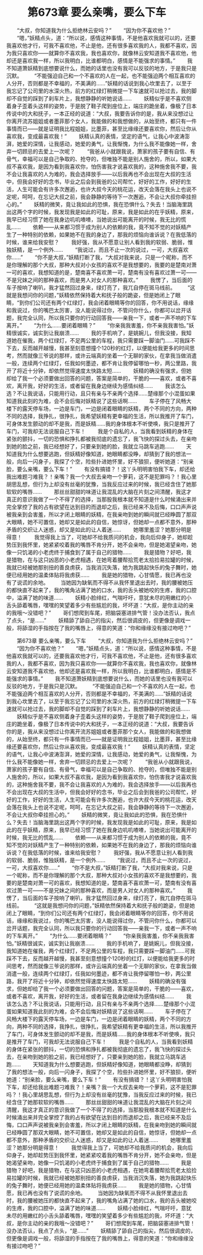 # 　　第673章 要么亲嘴，要么下车
　　“大叔，你知道我为什么拒绝林云安吗？”
　　“因为你不喜欢他？”
　　“嗯，”妖精点头，道：“所以说，感情这种事情，不是他喜欢我就可以的，还要我喜欢他才行，可我不喜欢他，不止是他，还有很多喜欢我的人，我都不喜欢，因为我只喜欢你——就算你不喜欢我，我也喜欢你，就像林云安知道我不喜欢他，他却还是喜欢我一样，所以我明白，比谁都明白，感情是不能强求的事情。”
　　我不知道萧妖精到底想要说什么，而她的话里也没有我可以反驳的地方，于是我只是沉默。
　　“不能强迫自己和一个不喜欢的人在一起，也不能强迫两个相互喜欢的人分开，否则都是不幸福的，不美满的……”妖精的话说到我心坎里去了，以至于我忘记了公司里的水深火热，前方的红绿灯稍微提一下车速就可以抢过去，我的脚却不自觉的踩到了刹车片上，我想静静的听她说话……
　　妖精似乎是不喜欢侧着身子歪着头这样的姿势，于是脱了鞋子爬到座位上，端庄的跪坐着，像极了日本传说中的大和抚子，一本正经的说道：“大叔，我要告诉你的是，我从来没想过让你离开流苏姐姐或者墨菲那个女人，我能做的和我想做的，从始至终，都只有一件事情而已——就是证明我比程姐姐，比墨菲，甚至比缘缘还要喜欢你，然后让你从喜欢我，变成最喜欢我！”
　　妖精认真的表情，坚定的语气，让我心中波涛澎湃，她爱的深情，让我感动，她爱的勇气，让我惭愧，为什么我不能像她一样，舍弃一切顾忌的去爱上一次呢？
　　“我爸从小就跟我说，萧家的孩子要有自信、有骨气，幸福可以是自己争取的、抢夺的，但唯独不能是别人施舍的，所以，如果大叔不喜欢我，是因为看到我喜欢你，怕伤害我才说喜欢我的，这种施舍我不要，我不会让我喜欢的人为难的，我会选择放手——以后我再也不会出现在大叔的生活中，但我会好好的念书，毕业之后会到我爸的公司帮忙，好好的工作，好好的生活，人生可能会有许多次邂逅，也许大叔今天的桃花运，改天会落在我头上也说不定呢，呵呵，在忘记大叔之前，我会静静的等待下一次邂逅，不会让大叔你牵挂担心的。”
　　妖精的微笑，竟让我如此的恐惧，我在恐惧什么？失去！当脑海里跳出这两个字的时候，我发现我是如此的可耻，原来，我是如此的在乎妖精，原来，我早已经习惯了她在我身边叽叽喳喳，当她说出可能离开的时候，我无比的慌乱……
　　依赖——从来都习惯于成为别人的依赖的我，竟不知不觉的对妖精产生了一种特别的依赖，如果她不在我的身边了，那我的烦恼向谁诉说？在我低落的时候，谁来给我安慰？
　　我好强，我从不愿意让别人看到我的软弱、脆弱，惟独妖精，是一个例外……
　　“我说过，而且不止一次的说过，一可，大叔喜欢你……”
　　“你不是大叔，”妖精打断了我，“大叔对我来说，只是一个昵称，而不是你理解的那个大叔，那种大叔对小女孩的喜欢不是我想要的，我要的是楚南对萧一可的喜欢，我想知道的是，楚南喜不喜欢萧一可，楚南有没有喜欢过萧一可——不是兄妹之间的那种喜欢，而是男人对女人的那种喜欢。”
　　我愣了，当后面的车子按响了喇叭，我才猛然回过身来，绿灯亮了，我兀自停在斑马线前。
　　“这就是我想问你的问题，”妖精依然保持着大和抚子般的跪姿，但是她闭上了眼睛，“到你们公司还有两个红绿灯，我会闭着眼睛等你的回答，你不用说话，缘缘和我说过，你的嘴巴太厉害，没人能说得过你，不管问你什么，你都可以岔开话题，我完全认同，所以我只要你的行动回答我——亲我一下，或者一声不响的下车离开。”
　　“为什么……要闭着眼睛？”
　　“你亲我我害羞，你不亲我我害怕。”妖精很诚实，诚实到让我崩溃……
　　我的手机响了，是姚婉儿，但我没接，我知道她在催我，两个红绿灯，不足两公里的车程，我只需要踩一脚油门……可我踩不下去，反而越开越慢，我甚至刻意想撞个120秒的红灯，以便能给我更多的时间思考，然而就像三爷说的那样，或许云端真的坐着一个无聊的家伙，在拿我当做消遣一般，连续两个红绿灯，任我如何墨迹，都不肯让我停留哪怕一秒，两公里路，我开了将近十分钟，却依然觉得速度太快路太短……
　　妖精的确没有强求，但她却给了我一个必须要做出回答的问题，答案是简单的，干脆的——喜欢，或者不喜欢，离开我，好好的生活，或者留在我身边继续为感情纠结……
　　我该怎么选？不让我说话，只能用行动，且只有亲与不亲两个选择……楚缘那个小混蛋如果知道我此刻的为难，会不会后悔对妖精说了这些话啊……
　　车子停在了风畅大楼下的露天停车场，一边是车门，一边是闭着眼睛的妖精，两个不同的方向，两种不同的选择，我挣扎，很挣扎，我希望妖精有更幸福的生活，所以我推开了车门，可身体发生颤动的却不是我，而是妖精……我的身体根本不听使唤，我只是推开了车门，可我却无法说服自己下车！
　　我是个自私的人，当我看到妖精的身体在紧张的颤抖，一切的恐惧和挣扎都被我彻底的遗忘了，我飞快的探过头去，在亲吻到她的脸之前，我已经想好了，只要亲到她的脸，我就立马跳车逃跑……
　　天知道我为什么想要逃跑，但妖精好像知道，她眼睛都没睁，却猜到了我的想法一般，向后一闪身子，我探了个空，险些扑进她怀里，好不狼狈，便听她道：“别亲脸，要么亲嘴，要么下车！”
　　有没有搞错？！这丫头明明害怕我下车，却还给我出难题刁难我？！亲嘴？我一个大叔去亲吻一个萝莉，这不是犯罪吗？！我心里胡思乱想，但行为上却没有丝毫的犹豫，当我反应过来的时候，我已经含住了她那软软的嘴唇……
　　那丝丝甜甜的味道让我混乱的大脑在片刻之间清醒，我这才真正的意识我做了一个不得了的选择，当那股我根本就不知道是什么时候涌出来并完全掌控了我的占有欲望在达到目的而退却之后，我已经来不及后悔，口口声声说被我亲到会害羞，所以才闭上眼睛的妖精，在我亲吻到她的瞬间就已经睁圆了那双大眼睛，她不可置信，她却又是如此的自信，她惊讶，但她却一点都不意外，那种矛盾的交织让人迷惑，却又是如此的让人着迷……
　　她哪里羞涩？她那分明是得意！
　　我觉得我上当了，可她却不给我质问的机会，我向后仰身子，她却趁势压到我怀里，她紧紧咬着我的嘴唇不肯分开，她不会亲吻，但是她渴望亲吻，她像一只饥渴的小老虎终于捕食到了属于自己的猎物……
　　我是猎物？好吧，我是猎物，在与这只凶恶的小老虎相遇，在她弯着腰帮拾荒老太拾捡易拉罐的时候，我就已经被她那别扭的善良虏获，当我消沉失落，她为我跳起快乐的兔子舞时，她便已经用她的温柔体贴将我虏获……
　　我是她的猎物，心甘情愿，我已再也没有了说谎的余地。
　　当她因为缺氧而不得不从我怀里退出去时，我的腰被她压的都快直不起来了，我的嘴角沾满了她的口水，我的舌头被她咬的生疼，我的口腔中，溢满了她的味道……
　　妖精小脸绯红，气喘吁吁，意犹未尽的用嫩红的小舌头舔着嘴唇，嘿嘿的笑望着多少有些尴尬的我，坏坏道：“大叔，是你主动的亲的我哦～没错吧？”
　　哥们想爬到车尾，把脑袋塞进排气管！没办法否认，我点了点头，“是……”
　　妖精舔了舔自己的指尖，然后很调皮的，但更像是调戏一般，将舔湿的手指按在了我的嘴唇上，得意的笑道：“你和缘缘没有接过吻吧？”

　　第673章 要么亲嘴，要么下车
　　“大叔，你知道我为什么拒绝林云安吗？”
　　“因为你不喜欢他？”
　　“嗯，”妖精点头，道：“所以说，感情这种事情，不是他喜欢我就可以的，还要我喜欢他才行，可我不喜欢他，不止是他，还有很多喜欢我的人，我都不喜欢，因为我只喜欢你——就算你不喜欢我，我也喜欢你，就像林云安知道我不喜欢他，他却还是喜欢我一样，所以我明白，比谁都明白，感情是不能强求的事情。”
　　我不知道萧妖精到底想要说什么，而她的话里也没有我可以反驳的地方，于是我只是沉默。
　　“不能强迫自己和一个不喜欢的人在一起，也不能强迫两个相互喜欢的人分开，否则都是不幸福的，不美满的……”妖精的话说到我心坎里去了，以至于我忘记了公司里的水深火热，前方的红绿灯稍微提一下车速就可以抢过去，我的脚却不自觉的踩到了刹车片上，我想静静的听她说话……
　　妖精似乎是不喜欢侧着身子歪着头这样的姿势，于是脱了鞋子爬到座位上，端庄的跪坐着，像极了日本传说中的大和抚子，一本正经的说道：“大叔，我要告诉你的是，我从来没想过让你离开流苏姐姐或者墨菲那个女人，我能做的和我想做的，从始至终，都只有一件事情而已——就是证明我比程姐姐，比墨菲，甚至比缘缘还要喜欢你，然后让你从喜欢我，变成最喜欢我！”
　　妖精认真的表情，坚定的语气，让我心中波涛澎湃，她爱的深情，让我感动，她爱的勇气，让我惭愧，为什么我不能像她一样，舍弃一切顾忌的去爱上一次呢？
　　“我爸从小就跟我说，萧家的孩子要有自信、有骨气，幸福可以是自己争取的、抢夺的，但唯独不能是别人施舍的，所以，如果大叔不喜欢我，是因为看到我喜欢你，怕伤害我才说喜欢我的，这种施舍我不要，我不会让我喜欢的人为难的，我会选择放手——以后我再也不会出现在大叔的生活中，但我会好好的念书，毕业之后会到我爸的公司帮忙，好好的工作，好好的生活，人生可能会有许多次邂逅，也许大叔今天的桃花运，改天会落在我头上也说不定呢，呵呵，在忘记大叔之前，我会静静的等待下一次邂逅，不会让大叔你牵挂担心的。”
　　妖精的微笑，竟让我如此的恐惧，我在恐惧什么？失去！当脑海里跳出这两个字的时候，我发现我是如此的可耻，原来，我是如此的在乎妖精，原来，我早已经习惯了她在我身边叽叽喳喳，当她说出可能离开的时候，我无比的慌乱……
　　依赖——从来都习惯于成为别人的依赖的我，竟不知不觉的对妖精产生了一种特别的依赖，如果她不在我的身边了，那我的烦恼向谁诉说？在我低落的时候，谁来给我安慰？
　　我好强，我从不愿意让别人看到我的软弱、脆弱，惟独妖精，是一个例外……
　　“我说过，而且不止一次的说过，一可，大叔喜欢你……”
　　“你不是大叔，”妖精打断了我，“大叔对我来说，只是一个昵称，而不是你理解的那个大叔，那种大叔对小女孩的喜欢不是我想要的，我要的是楚南对萧一可的喜欢，我想知道的是，楚南喜不喜欢萧一可，楚南有没有喜欢过萧一可——不是兄妹之间的那种喜欢，而是男人对女人的那种喜欢。”
　　我愣了，当后面的车子按响了喇叭，我才猛然回过身来，绿灯亮了，我兀自停在斑马线前。
　　“这就是我想问你的问题，”妖精依然保持着大和抚子般的跪姿，但是她闭上了眼睛，“到你们公司还有两个红绿灯，我会闭着眼睛等你的回答，你不用说话，缘缘和我说过，你的嘴巴太厉害，没人能说得过你，不管问你什么，你都可以岔开话题，我完全认同，所以我只要你的行动回答我——亲我一下，或者一声不响的下车离开。”
　　“为什么……要闭着眼睛？”
　　“你亲我我害羞，你不亲我我害怕。”妖精很诚实，诚实到让我崩溃……
　　我的手机响了，是姚婉儿，但我没接，我知道她在催我，两个红绿灯，不足两公里的车程，我只需要踩一脚油门……可我踩不下去，反而越开越慢，我甚至刻意想撞个120秒的红灯，以便能给我更多的时间思考，然而就像三爷说的那样，或许云端真的坐着一个无聊的家伙，在拿我当做消遣一般，连续两个红绿灯，任我如何墨迹，都不肯让我停留哪怕一秒，两公里路，我开了将近十分钟，却依然觉得速度太快路太短……
　　妖精的确没有强求，但她却给了我一个必须要做出回答的问题，答案是简单的，干脆的——喜欢，或者不喜欢，离开我，好好的生活，或者留在我身边继续为感情纠结……
　　我该怎么选？不让我说话，只能用行动，且只有亲与不亲两个选择……楚缘那个小混蛋如果知道我此刻的为难，会不会后悔对妖精说了这些话啊……
　　车子停在了风畅大楼下的露天停车场，一边是车门，一边是闭着眼睛的妖精，两个不同的方向，两种不同的选择，我挣扎，很挣扎，我希望妖精有更幸福的生活，所以我推开了车门，可身体发生颤动的却不是我，而是妖精……我的身体根本不听使唤，我只是推开了车门，可我却无法说服自己下车！
　　我是个自私的人，当我看到妖精的身体在紧张的颤抖，一切的恐惧和挣扎都被我彻底的遗忘了，我飞快的探过头去，在亲吻到她的脸之前，我已经想好了，只要亲到她的脸，我就立马跳车逃跑……
　　天知道我为什么想要逃跑，但妖精好像知道，她眼睛都没睁，却猜到了我的想法一般，向后一闪身子，我探了个空，险些扑进她怀里，好不狼狈，便听她道：“别亲脸，要么亲嘴，要么下车！”
　　有没有搞错？！这丫头明明害怕我下车，却还给我出难题刁难我？！亲嘴？我一个大叔去亲吻一个萝莉，这不是犯罪吗？！我心里胡思乱想，但行为上却没有丝毫的犹豫，当我反应过来的时候，我已经含住了她那软软的嘴唇……
　　那丝丝甜甜的味道让我混乱的大脑在片刻之间清醒，我这才真正的意识我做了一个不得了的选择，当那股我根本就不知道是什么时候涌出来并完全掌控了我的占有欲望在达到目的而退却之后，我已经来不及后悔，口口声声说被我亲到会害羞，所以才闭上眼睛的妖精，在我亲吻到她的瞬间就已经睁圆了那双大眼睛，她不可置信，她却又是如此的自信，她惊讶，但她却一点都不意外，那种矛盾的交织让人迷惑，却又是如此的让人着迷……
　　她哪里羞涩？她那分明是得意！
　　我觉得我上当了，可她却不给我质问的机会，我向后仰身子，她却趁势压到我怀里，她紧紧咬着我的嘴唇不肯分开，她不会亲吻，但是她渴望亲吻，她像一只饥渴的小老虎终于捕食到了属于自己的猎物……
　　我是猎物？好吧，我是猎物，在与这只凶恶的小老虎相遇，在她弯着腰帮拾荒老太拾捡易拉罐的时候，我就已经被她那别扭的善良虏获，当我消沉失落，她为我跳起快乐的兔子舞时，她便已经用她的温柔体贴将我虏获……
　　我是她的猎物，心甘情愿，我已再也没有了说谎的余地。
　　当她因为缺氧而不得不从我怀里退出去时，我的腰被她压的都快直不起来了，我的嘴角沾满了她的口水，我的舌头被她咬的生疼，我的口腔中，溢满了她的味道……
　　妖精小脸绯红，气喘吁吁，意犹未尽的用嫩红的小舌头舔着嘴唇，嘿嘿的笑望着多少有些尴尬的我，坏坏道：“大叔，是你主动的亲的我哦～没错吧？”
　　哥们想爬到车尾，把脑袋塞进排气管！没办法否认，我点了点头，“是……”
　　妖精舔了舔自己的指尖，然后很调皮的，但更像是调戏一般，将舔湿的手指按在了我的嘴唇上，得意的笑道：“你和缘缘没有接过吻吧？”
